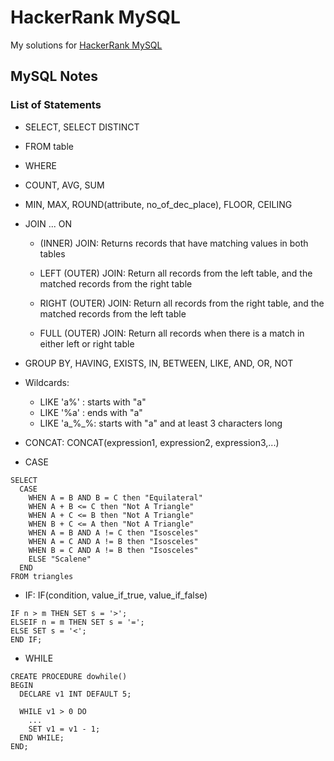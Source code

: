 # HackerRank MySQL

My solutions for [HackerRank MySQL](https://www.hackerrank.com/domains/sql)

## MySQL Notes

### List of Statements

+ SELECT, SELECT DISTINCT
+ FROM table
+ WHERE
+ COUNT, AVG, SUM
+ MIN, MAX, ROUND(attribute, no_of_dec_place), FLOOR, CEILING
+ JOIN ... ON
	* (INNER) JOIN: Returns records that have matching values in both tables
	
	* LEFT (OUTER) JOIN: Return all records from the left table, and the matched records from the right table
	
	* RIGHT (OUTER) JOIN: Return all records from the right
	table, and the matched records from the left table
	
	* FULL (OUTER) JOIN: Return all records when there is a match in either left or right table
+ GROUP BY, HAVING, EXISTS, IN, BETWEEN, LIKE, AND, OR, NOT
+ Wildcards:
	+ LIKE 'a%' : starts with "a"
	+ LIKE '%a' : ends with "a"
	+ LIKE 'a_%_%: starts with "a" and at least 3 characters long

+ CONCAT: CONCAT(expression1, expression2, expression3,...)

+ CASE
```
SELECT
  CASE
    WHEN A = B AND B = C then "Equilateral"
    WHEN A + B <= C then "Not A Triangle"
    WHEN A + C <= B then "Not A Triangle"
    WHEN B + C <= A then "Not A Triangle"
    WHEN A = B AND A != C then "Isosceles"
    WHEN A = C AND A != B then "Isosceles"
    WHEN B = C AND A != B then "Isosceles"
    ELSE "Scalene"
  END
FROM triangles
```

+ IF: IF(condition, value_if_true, value_if_false)
```
IF n > m THEN SET s = '>';
ELSEIF n = m THEN SET s = '=';
ELSE SET s = '<';
END IF;
```


+ WHILE
```
CREATE PROCEDURE dowhile()
BEGIN
  DECLARE v1 INT DEFAULT 5;

  WHILE v1 > 0 DO
    ...
    SET v1 = v1 - 1;
  END WHILE;
END;
```

	

